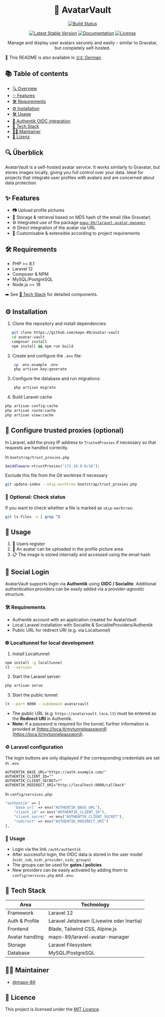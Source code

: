<h1 align="center"> 👥 AvatarVault</h1>

<div align="center">

[![Build Status](https://github.com/mapo-89/avatar-vault/workflows/tests/badge.svg)](https://github.com/mapo-89/avatar-vault/actions)
<!--[![Total Downloads](https://img.shields.io/packagist/dt/laravel/framework)](https://packagist.org/packages/laravel/framework)-->
[![Latest Stable Version](https://img.shields.io/github/v/release/mapo-89/avatar-vault)](https://github.com/mapo-89/avatar-vault)
[![Documentation](https://img.shields.io/badge/docs-online-blue)](https://github.com/mapo-89/avatar-vault)
[![License](https://img.shields.io/badge/license-MIT-green)](LICENSE)


</div>

<p align="center">
    Manage and display user avatars securely and easily – similar to Gravatar, but completely self-hosted.
</p>

📖 This README is also available in [🇩🇪 German](README.de.md).

## 📚 Table of contents

- [🔍 Overview](#-overview)
- [✨ Features](#-features)
- [🛠️ Requirements](#-requirements)
- [⚙️ Installation](#-installation)
- [🛠️ Usage](#-usage)
- [🔐 Authentik OIDC integration](#-authentik-oidc-integration)
- [🧰 Tech Stack](#-tech-stack)
- [🧑‍💻 Maintainer](#-maintainer)
- [📄 Lizenz](#-lizenz)

## 🔍 Überblick

AvatarVault is a self-hosted avatar service. It works similarly to Gravatar, but stores images locally, giving you full control over your data. Ideal for projects that integrate user profiles with avatars and are concerned about data protection.


## ✨ Features

- 📷 Upload profile pictures
- 🔐 Storage & retrieval based on MD5 hash of the email (like Gravatar)
- ⚙️ Integrated use of the package [`mapo-89/laravel-avatar-manager`](https://github.com/mapo-89/laravel-avatar-manager)
- 🌐 Direct integration of the avatar via URL
- 🧰 Customisable & extensible according to project requirements


## 🛠️ Requirements

- PHP >= 8.1
- Laravel 12
- Composer & NPM
- MySQL/PostgreSQL
- Node.js >= 18

➡️ See [🧰 Tech Stack](#-tech-stack) for detailed components.

## ⚙️ Installation

1. Clone the repository and install dependencies:

```bash
   git clone https://github.com/mapo-89/avatar-vault
   cd avatar-vault
   composer install
   npm install && npm run build
```

2. Create and configure the `.env` file:

```bash
    cp .env.example .env
    php artisan key:generate
```

3. Configure the database and run migrations:

```bash
    php artisan migrate
```

4. Build Laravel cache

```bash
php artisan config:cache
php artisan route:cache
php artisan view:cache
```

## 🚨 Configure trusted proxies (optional)

In Laravel, add the proxy IP address to `TrustedProxies` if necessary so that requests are handled correctly.

In `bootstrap/trust_proxies.php`

```php
$middleware->trustProxies("172.18.0.0/16");
```

Exclude this file from the Git worktree if necessary

```bash
git update-index --skip-worktree bootstrap/trust_proxies.php
```

### 🧪 Optional: Check status

If you want to check whether a file is marked as `skip-worktree`:

```bash
git ls-files -v | grep ^S
```

## 🚀 Usage

1. 📇 Users register
2. 📅 An avatar can be uploaded in the profile picture area
3. 📋 The image is stored internally and accessed using the email hash

## 🔐 Social Login

AvatarVault supports login via **Authentik** using **OIDC / Socialite**.
Additional authentication providers can be easily added via a provider-agnostic structure.

### 🛠️ Requirements

- Authentik account with an application created for AvatarVault  
- Local Laravel installation with Socialite & SocialiteProviders/Authentik  
- Public URL for redirect URI (e.g. via Localtunnel)

### 🌐 Localtunnel for local development

1. Install Localtunnel:

```bash
npm install -g localtunnel
lt --version
```

2. Start the Laravel server:

```bash
php artisan serve
```

3. Start the public tunnel:

```bash
lt --port 8000 --subdomain avatarvault
```

- The public URL (e.g. `https://avatarvault.loca.lt`) must be entered as the **Redirect URI** in Authentik.  
- **Note:** If a password is required for the tunnel, further information is provided at [https://loca.lt/mytunnelpassword](https://loca.lt/mytunnelpassword).

### ⚙️ Laravel configuration

The login buttons are only displayed if the corresponding credentials are set in `.env`.

```dotenv
AUTHENTIK_BASE_URL="https://auth.example.com/"
AUTHENTIK_CLIENT_ID=""
AUTHENTIK_CLIENT_SECRET=""
AUTHENTIK_REDIRECT_URI="http://localhost:8000/callback"
```

In `config/services.php`:

```php
"authentik" => [
    'base_url' => env("AUTHENTIK_BASE_URL"),
    "client_id" => env("AUTHENTIK_CLIENT_ID"),
    "client_secret" => env("AUTHENTIK_CLIENT_SECRET"),
    "redirect" => env("AUTHENTIK_REDIRECT_URI")
],
``` 

### 🔑 Usage

- Login via the link `/auth/authentik`
- After successful login, the OIDC data is stored in the user model (`oidc_sub`, `oidc_provider`, `oidc_groups`)
- The groups can be used for **gates / policies**
- New providers can be easily activated by adding them to `config/services.php` and `.env`.

## 🧰 Tech Stack

| Area        | Technology                              |
|----------------|-------------------------------------------|
| Framework      | Laravel 12                                |
| Auth & Profile | Laravel Jetstream (Livewire oder Inertia) |
| Frontend       | Blade, Tailwind CSS, Alpine.js            |
| Avatar handling| mapo-89/laravel-avatar-manager            |
| Storage       | Laravel Filesystem                        |
| Database      | MySQL/PostgreSQL                          |

## 🧑‍💻 Maintainer

- [@mapo-89](https://github.com/mapo-89)


## 📄 Licence

This project is licensed under the [MIT Licence](LICENSE).
